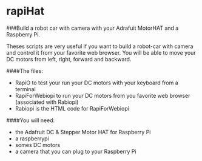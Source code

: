 # rapiHat

###Build a robot car with camera with your Adrafuit MotorHAT and a Raspberry Pi.

Theses scripts are very useful if you want to build a robot-car with camera and control it from your favorite web browser. You will be able to move your DC motors from left, right, forward and backward.  

####The files:
* RapiO to test your run your DC motors with your keyboard from a terminal
* RapiForWebiopi to run your DC motors from you favorite web browser (associated with Rabiopi)
* Rabiopi is the HTML code for RapiForWebiopi



####You will need: 
* the Adafruit DC & Stepper Motor HAT for Raspberry Pi
* a raspberrypi
* somes DC motors
* a camera that you can plug to your Raspberry Pi



